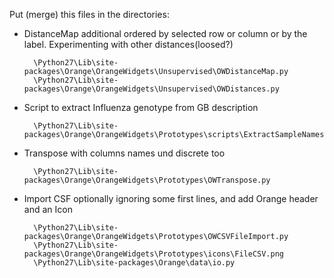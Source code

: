 Put (merge) this files in the directories:

- DistanceMap additional ordered by selected row or column or by the label.
Experimenting with other distances(loosed?)

        \Python27\Lib\site-packages\Orange\OrangeWidgets\Unsupervised\OWDistanceMap.py
        \Python27\Lib\site-packages\Orange\OrangeWidgets\Unsupervised\OWDistances.py
	
- Script to extract Influenza genotype from GB description

        \Python27\Lib\site-packages\Orange\OrangeWidgets\Prototypes\scripts\ExtractSampleNamesInflu.py
	
- Transpose with columns names und discrete too

        \Python27\Lib\site-packages\Orange\OrangeWidgets\Prototypes\OWTranspose.py

- Import CSF optionally ignoring some first lines, and add Orange header and an Icon

        \Python27\Lib\site-packages\Orange\OrangeWidgets\Prototypes\OWCSVFileImport.py
        \Python27\Lib\site-packages\Orange\OrangeWidgets\Prototypes\icons\FileCSV.png
        \Python27\Lib\site-packages\Orange\data\io.py
